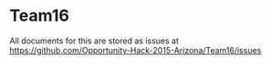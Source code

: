 # Team16

All documents for this are stored as issues at https://github.com/Opportunity-Hack-2015-Arizona/Team16/issues
